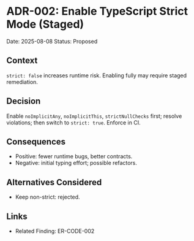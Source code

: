 # ADR-002: Enable TypeScript Strict Mode (Staged)
Date: 2025-08-08
Status: Proposed

## Context
`strict: false` increases runtime risk. Enabling fully may require staged remediation.

## Decision
Enable `noImplicitAny`, `noImplicitThis`, `strictNullChecks` first; resolve violations; then switch to `strict: true`. Enforce in CI.

## Consequences
- Positive: fewer runtime bugs, better contracts.
- Negative: initial typing effort; possible refactors.

## Alternatives Considered
- Keep non-strict: rejected.

## Links
- Related Finding: ER-CODE-002

